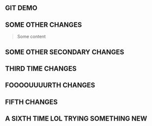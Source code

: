 ## GIT DEMO
 
## SOME OTHER CHANGES

> Some content

## SOME OTHER SECONDARY CHANGES

## THIRD TIME CHANGES

## FOOOOUUUURTH CHANGES

## FIFTH CHANGES

## A SIXTH TIME LOL TRYING SOMETHING NEW